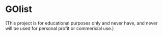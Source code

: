 # GOlist
(This project is for educational purposes only and never have, and never will be used for personal profit or commericial use.)
